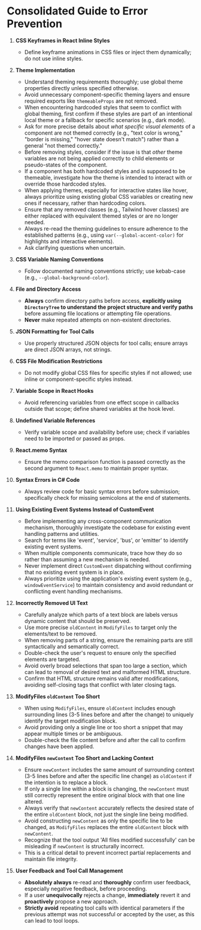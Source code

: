 # Consolidated Guide to Error Prevention

1.  **CSS Keyframes in React Inline Styles**
    *   Define keyframe animations in CSS files or inject them dynamically; do not use inline styles.

2.  **Theme Implementation**
    *   Understand theming requirements thoroughly; use global theme properties directly unless specified otherwise.
    *   Avoid unnecessary component-specific theming layers and ensure required exports like `themeableProps` are not removed.
    *   When encountering hardcoded styles that seem to conflict with global theming, first confirm if these styles are part of an intentional local theme or a fallback for specific scenarios (e.g., dark mode).
    *   Ask for more precise details about *what specific visual elements* of a component are not themed correctly (e.g., "text color is wrong," "border is missing," "hover state doesn't match") rather than a general "not themed correctly."
    *   Before removing styles, consider if the issue is that *other* theme variables are not being applied correctly to child elements or pseudo-states of the component.
    *   If a component has both hardcoded styles and is supposed to be themeable, investigate how the theme is intended to interact with or override those hardcoded styles.
    *   When applying themes, especially for interactive states like hover, always prioritize using existing global CSS variables or creating new ones if necessary, rather than hardcoding colors.
    *   Ensure that any removed classes (e.g., Tailwind hover classes) are either replaced with equivalent themed styles or are no longer needed.
    *   Always re-read the theming guidelines to ensure adherence to the established patterns (e.g., using `var(--global-accent-color)` for highlights and interactive elements).
    *   Ask clarifying questions when uncertain.

3.  **CSS Variable Naming Conventions**
    *   Follow documented naming conventions strictly; use kebab-case (e.g., `--global-background-color`).

4.  **File and Directory Access**
    *   **Always** confirm directory paths before access, **explicitly using `DirectoryTree` to understand the project structure and verify paths** before assuming file locations or attempting file operations.
    *   **Never** make repeated attempts on non-existent directories.

5.  **JSON Formatting for Tool Calls**
    *   Use properly structured JSON objects for tool calls; ensure arrays are direct JSON arrays, not strings.

6.  **CSS File Modification Restrictions**
    *   Do not modify global CSS files for specific styles if not allowed; use inline or component-specific styles instead.

7.  **Variable Scope in React Hooks**
    *   Avoid referencing variables from one effect scope in callbacks outside that scope; define shared variables at the hook level.

8.  **Undefined Variable References**
    *   Verify variable scope and availability before use; check if variables need to be imported or passed as props.

9.  **React.memo Syntax**
    *   Ensure the memo comparison function is passed correctly as the second argument to `React.memo` to maintain proper syntax.

10. **Syntax Errors in C# Code**
    *   Always review code for basic syntax errors before submission; specifically check for missing semicolons at the end of statements.

11. **Using Existing Event Systems Instead of CustomEvent**
    *   Before implementing any cross-component communication mechanism, thoroughly investigate the codebase for existing event handling patterns and utilities.
    *   Search for terms like 'event', 'service', 'bus', or 'emitter' to identify existing event systems.
    *   When multiple components communicate, trace how they do so rather than assuming a new mechanism is needed.
    *   Never implement direct `CustomEvent` dispatching without confirming that no existing event system is in place.
    *   Always prioritize using the application's existing event system (e.g., `windowEventService`) to maintain consistency and avoid redundant or conflicting event handling mechanisms.

12. **Incorrectly Removed UI Text**
    *   Carefully analyze which parts of a text block are labels versus dynamic content that should be preserved.
    *   Use more precise `oldContent` in `ModifyFiles` to target only the elements/text to be removed.
    *   When removing parts of a string, ensure the remaining parts are still syntactically and semantically correct.
    *   Double-check the user's request to ensure only the specified elements are targeted.
    *   Avoid overly broad selections that span too large a section, which can lead to removal of desired text and malformed HTML structure.
    *   Confirm that HTML structure remains valid after modifications, avoiding self-closing tags that conflict with later closing tags.

13. **ModifyFiles `oldContent` Too Short**
    *   When using `ModifyFiles`, ensure `oldContent` includes enough surrounding lines (3-5 lines before and after the change) to uniquely identify the target modification block.
    *   Avoid providing only a single line or too short a snippet that may appear multiple times or be ambiguous.
    *   Double-check the file content before and after the call to confirm changes have been applied.

14. **ModifyFiles `newContent` Too Short and Lacking Context**
    *   Ensure `newContent` includes the same amount of surrounding context (3-5 lines before and after the specific line change) as `oldContent` if the intention is to replace a block.
    *   If only a single line within a block is changing, the `newContent` must still correctly represent the entire original block with that one line altered.
    *   Always verify that `newContent` accurately reflects the desired state of the entire `oldContent` block, not just the single line being modified.
    *   Avoid constructing `newContent` as only the specific line to be changed, as `ModifyFiles` replaces the entire `oldContent` block with `newContent`.
    *   Recognize that the tool output 'All files modified successfully' can be misleading if `newContent` is structurally incorrect.
    *   This is a critical detail to prevent incorrect partial replacements and maintain file integrity.

15. **User Feedback and Tool Call Management**
    *   **Absolutely always** re-read and **thoroughly** confirm user feedback, especially negative feedback, before proceeding.
    *   If a user **unequivocally** rejects a change, **immediately** revert it and **proactively** propose a new approach.
    *   **Strictly avoid** repeating tool calls with identical parameters if the previous attempt was not successful or accepted by the user, as this can lead to tool loops.